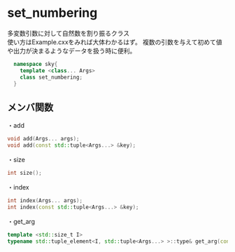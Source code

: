 # set_numbering
多変数引数に対して自然数を割り振るクラス  
使い方はExample.cxxをみれば大体わかるはず。
複数の引数を与えて初めて値や出力が決まるようなデータを扱う時に便利。  

```c++
  namespace sky{  
    template <class... Args>  
    class set_numbering;  
  }
```


メンバ関数  
--

・add 
```c++
void add(Args... args);
void add(const std::tuple<Args...> &key);
```
・size  
```c++
int size();
```
・index  
```c++
int index(Args... args);
int index(const std::tuple<Args...> &key);
```
・get_arg  
```c++
template <std::size_t I>  
typename std::tuple_element<I, std::tuple<Args...> >::type& get_arg(const int index);
```
